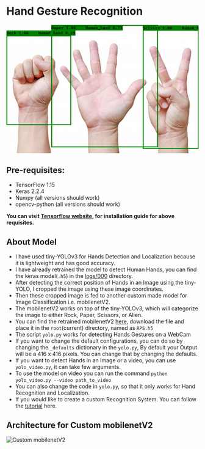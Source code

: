 # Hand Gesture Recognition

![Hands Gesture Recognition](RPS.png)

## Pre-requisites:
- TensorFlow 1.15
- Keras 2.2.4
- Numpy (all versions should work)
- opencv-python (all versions should work)

__You can visit [Tensorflow website](https://www.tensorflow.org/install/gpu), for installation guide for above requisites.__

## About Model

- I have used tiny-YOLOv3 for Hands Detection and Localization because it is lightweight and has good accuracy.
- I have already retrained the model to detect Human Hands, you can find the keras model(`.h5`) in the [logs/000](logs/000) directory.
- After detecting the correct position of Hands in an Image using the tiny-YOLO, I cropped the image using these image coordinates.
- Then these cropped image is fed to another custom made model for Image Classification i.e. mobilenetV2.
- The mobilenetV2 works on top of the tiny-YOLOv3, which will categorize the image to either Rock, Paper, Scissors, or Alien. 
- You can find the retrained mobilenetV2 [here](https://drive.google.com/file/d/1pFAqWeeycO8m5AtxSfY-dXKnQW-BJ-I1/view?usp=sharing), download the file and place it in the `root`(current) directory, named as `RPS.h5`
- The script `yolo.py` works for detecting Hands Gestures on a WebCam
- If you want to change the default configurations, you can do so by changing the `_defaults` dictionary in the `yolo.py`, By default your Output will be a 416 x 416 pixels. You can change that by changing the defaults.
- If you want to detect Hands in an Image or a video, you can use `yolo_video.py`, it can take few arguments.
- To use the model on video you can run the command `python yolo_video.py --video path_to_video `
- You can also change the code in `yolo.py`, so that it only works for Hand Recognition and Localization. 
- If you would like to create a custom Recognition System. You can follow the [tutorial](https://github.com/pythonlessons/YOLOv3-object-detection-tutorial) here.


## Architecture for Custom mobilenetV2


![Custom mobilenetV2](custom-mobilenetV2-architecture.PNG)